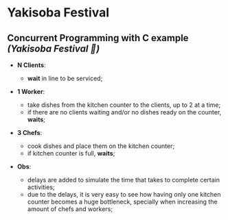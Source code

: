 # Yakisoba Festival
## Concurrent Programming with C example _(Yakisoba Festival 🍝)_

* __N Clients__:
    * __wait__ in line to be serviced;
* __1 Worker__:
    * take dishes from the kitchen counter to the clients, up to 2 at a time;
    * if there are no clients waiting and/or no dishes ready on the counter, __waits__;
* __3 Chefs__:
    * cook dishes and place them on the kitchen counter;
    * if kitchen counter is full, __waits__;

* __Obs__:
    * delays are added to simulate the time that takes to complete certain activities;
    * due to the delays, it is very easy to see how having only one kitchen counter becomes a huge bottleneck, specially when          increasing the amount of chefs and workers;
